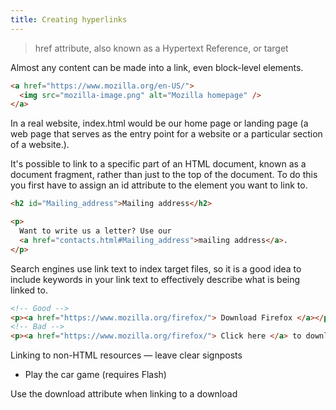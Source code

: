 ```yaml
---
title: Creating hyperlinks
---
```


> href attribute, also known as a Hypertext Reference, or target

Almost any content can be made into a link, even block-level elements.

```html
<a href="https://www.mozilla.org/en-US/">
  <img src="mozilla-image.png" alt="Mozilla homepage" />
</a>
```

In a real website, index.html would be our home page or landing page (a web page that serves as the
entry point for a website or a particular section of a website.).

It's possible to link to a specific part of an HTML document, known as a document fragment, rather
than just to the top of the document. To do this you first have to assign an id attribute to the
element you want to link to.

```html
<h2 id="Mailing_address">Mailing address</h2>

<p>
  Want to write us a letter? Use our
  <a href="contacts.html#Mailing_address">mailing address</a>.
</p>
```

Search engines use link text to index target files, so it is a good idea to include keywords in your
link text to effectively describe what is being linked to.

```html
<!-- Good -->
<p><a href="https://www.mozilla.org/firefox/"> Download Firefox </a></p>
<!-- Bad -->
<p><a href="https://www.mozilla.org/firefox/"> Click here </a> to download Firefox</p>
```

Linking to non-HTML resources — leave clear signposts

- Play the car game (requires Flash)

Use the download attribute when linking to a download
